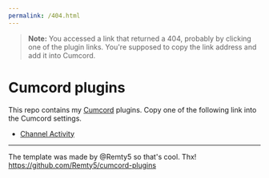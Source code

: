 ```yaml
---
permalink: /404.html
---
```

> **Note:** You accessed a link that returned a 404, probably by clicking one of the plugin links. You're supposed to copy the link address and add it into Cumcord.

# Cumcord plugins

This repo contains my [Cumcord](https://github.com/Cumcord/Cumcord/) plugins. Copy one of the following link into the Cumcord settings.

- [Channel Activity](https://yellowsink.github.io/cc-plugins/channel-activity)

---

The template was made by @Remty5 so that's cool. Thx! https://github.com/Remty5/cumcord-plugins
